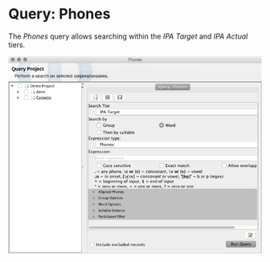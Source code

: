 # Query: Phones

The *Phones* query allows searching within the *IPA Target* and *IPA Actual* tiers.

![../images/Query_Phones.png](../images/Query_Phones.png)
